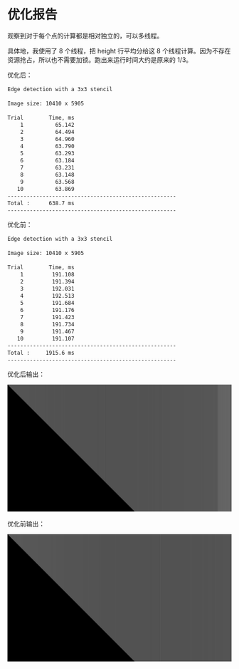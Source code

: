 # 优化报告

观察到对于每个点的计算都是相对独立的，可以多线程。

具体地，我使用了 8 个线程，把 height 行平均分给这 8 个线程计算。因为不存在资源抢占，所以也不需要加锁。跑出来运行时间大约是原来的 1/3。

优化后：

```
Edge detection with a 3x3 stencil

Image size: 10410 x 5905

Trial        Time, ms 
    1          65.142 
    2          64.494 
    3          64.960 
    4          63.790 
    5          63.293 
    6          63.184 
    7          63.231 
    8          63.148 
    9          63.568 
   10          63.869 
-----------------------------------------------------
Total :      638.7 ms
-----------------------------------------------------
```

优化前：

```
Edge detection with a 3x3 stencil

Image size: 10410 x 5905

Trial        Time, ms 
    1         191.108 
    2         191.394 
    3         192.031 
    4         192.513 
    5         191.684 
    6         191.176 
    7         191.423 
    8         191.734 
    9         191.467 
   10         191.107 
-----------------------------------------------------
Total :     1915.6 ms
-----------------------------------------------------
```

优化后输出：

![img](stencil/output.png)

优化前输出：

![img](stencil/baseline/output.png)

